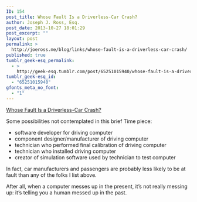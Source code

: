 ```yaml
---
ID: 154
post_title: Whose Fault Is a Driverless-Car Crash?
author: Joseph J. Ross, Esq.
post_date: 2013-10-27 18:01:29
post_excerpt: ""
layout: post
permalink: >
  http://joeross.me/blog/links/whose-fault-is-a-driverless-car-crash/
published: true
tumblr_geek-esq_permalink:
  - >
    http://geek-esq.tumblr.com/post/65251015940/whose-fault-is-a-driverless-car-crash
tumblr_geek-esq_id:
  - "65251015940"
gfonts_meta_no_font:
  - "1"
---
```

<a href='http://ideas.time.com/2013/03/14/whose-fault-is-a-driverless-car-crash/'>Whose Fault Is a Driverless-Car Crash?</a><div class="link_description"><p>Some possibilities not contemplated in this brief Time piece:</p>

<ul><li>software developer for driving computer</li>
<li>component designer/manufacturer of driving computer</li>
<li>technician who performed final calibration of driving computer</li>
<li>technician who installed driving computer</li>
<li>creator of simulation software used by technician to test computer</li>
</ul><p>In fact, car manufacturers and passengers are probably less likely to be at fault than any of the folks I list above.</p>

<p>After all, when a computer messes up in the present, it&#8217;s not really messing up: it&#8217;s telling you a human messed up in the past.</p></div>